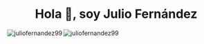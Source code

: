 <h1 align="center">Hola 👋, soy Julio Fernández</h1>



<p><img align="left" src="https://github-readme-stats.vercel.app/api/top-langs?username=juliofernandez99&show_icons=true&locale=en&layout=compact" alt="juliofernandez99" /> </p>

<p> <img align="center" src="https://github-readme-stats.vercel.app/api?username=juliofernandez99&show_icons=true&locale=en" alt="juliofernandez99" /> </p>

